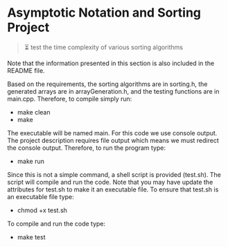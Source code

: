 # Asymptotic Notation and Sorting Project

> ⏳ test the time complexity of various sorting algorithms

Note that the information presented in this section is also included in the README file.

Based on the requirements, the sorting algorithms are in sorting.h, the generated arrays are in arrayGeneration.h, and the testing functions are in main.cpp. Therefore, to compile simply run:

* make clean
* make

The executable will be named main.
For this code we use console output. The project description requires file output which means we must redirect the console output. Therefore, to run the program type:

* make run

Since this is not a simple command, a shell script is provided (test.sh). The script will compile and run the code. Note that you may have update the attributes for test.sh to make it an executable file. To ensure that test.sh is an executable file type:

* chmod +x test.sh

To compile and run the code type:
* make test
